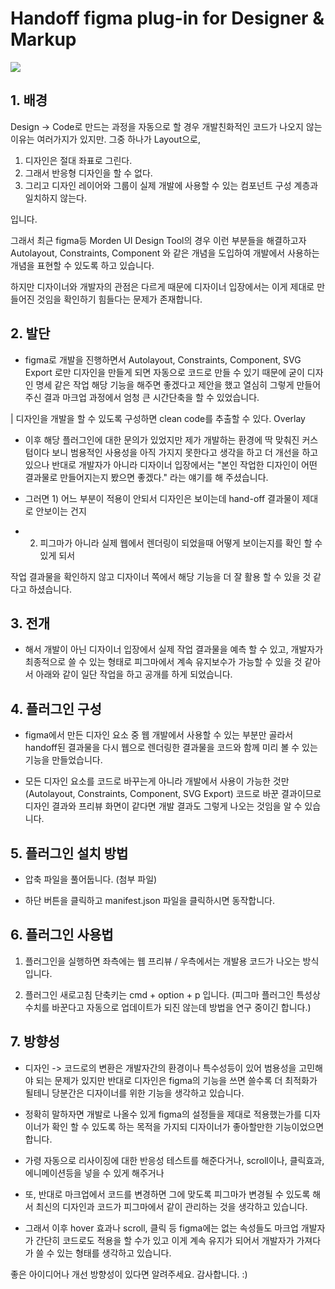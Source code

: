 # Handoff figma plug-in for Designer & Markup

![](https://images.velog.io/images/teo/post/579cdb7b-8819-4902-8f97-06c3400b2021/%E1%84%92%E1%85%AA%E1%84%86%E1%85%A7%E1%86%AB%20%E1%84%80%E1%85%B5%E1%84%85%E1%85%A9%E1%86%A8%202021-09-01%20%E1%84%8B%E1%85%A9%E1%84%92%E1%85%AE%203.17.17.mov.gif)

## 1. 배경
Design -> Code로 만드는 과정을 자동으로 할 경우 개발친화적인 코드가 나오지 않는 이유는 여러가지가 있지만. 그중 하나가 Layout으로,

1) 디자인은 절대 좌표로 그린다. 
2) 그래서 반응형 디자인을 할 수 없다. 
3) 그리고 디자인 레이어와 그룹이 실제 개발에 사용할 수 있는 컴포넌트 구성 계층과 일치하지 않는다.

입니다.

그래서 최근 figma등 Morden UI Design Tool의 경우 이런 부분들을 해결하고자 Autolayout, Constraints, Component 와 같은 개념을 도입하여 개발에서 사용하는 개념을 표현할 수 있도록 하고 있습니다.

하지만 디자이너와 개발자의 관점은 다르게 때문에 디자이너 입장에서는 이게 제대로 만들어진 것임을 확인하기 힘들다는 문제가 존재합니다.



## 2. 발단

- figma로 개발을 진행하면서 Autolayout, Constraints, Component, SVG Export 로만 디자인을 만들게 되면 자동으로 코드로 만들 수 있기 때문에 굳이 디자인 명세 같은 작업 해당 기능을 해주면 좋겠다고 제안을 했고 열심히 그렇게 만들어주신 결과 마크업 과정에서 엄청 큰 시간단축을 할 수 있었습니다.

| 디자인을 개발을 할 수 있도록 구성하면 clean code를 추출할 수 있다. Overlay

- 이후 해당 플러그인에 대한 문의가 있었지만 제가 개발하는 환경에 딱 맞춰진 커스텀이다 보니 범용적인 사용성을 아직 가지지 못한다고 생각을 하고 더 개선을 하고 있으나 반대로 개발자가 아니라 디자이너 입장에서는 "본인 작업한 디자인이 어떤 결과물로 만들어지는지 봤으면 좋겠다." 라는 얘기를 해 주셨습니다.

- 그러면 1) 어느 부분이 적용이 안되서 디자인은 보이는데 hand-off 결과물이 제대로 안보이는 건지
- 2) 피그마가 아니라 실제 웹에서 렌더링이 되었을때 어떻게 보이는지를 확인 할 수 있게 되서

 작업 결과물을 확인하지 않고 디자이너 쪽에서 해당 기능을 더 잘 활용 할 수 있을 것 같다고 하셨습니다.



## 3. 전개
- 해서 개발이 아닌 디자이너 입장에서 실제 작업 결과물을 예측 할 수 있고, 개발자가 최종적으로 쓸 수 있는 형태로 피그마에서 계속 유지보수가 가능할 수 있을 것 같아서 아래와 같이 일단 작업을 하고 공개를 하게 되었습니다.



## 4. 플러그인 구성
- figma에서 만든 디자인 요소 중 웹 개발에서 사용할 수 있는 부분만 골라서 handoff된 결과물을 다시 웹으로 렌더링한 결과물을 코드와 함께 미리 볼 수 있는 기능을 만들었습니다.

- 모든 디자인 요소를 코드로 바꾸는게 아니라 개발에서 사용이 가능한 것만 (Autolayout, Constraints, Component, SVG Export) 코드로 바꾼 결과이므로 디자인 결과와 프리뷰 화면이 같다면 개발 결과도 그렇게 나오는 것임을 알 수 있습니다.



## 5. 플러그인 설치 방법

-  압축 파일을 풀어둡니다. (첨부 파일)

- 하단 버튼을 클릭하고 manifest.json 파일을 클릭하시면 동작합니다.




## 6. 플러그인 사용법

1) 플러그인을 실행하면 좌측에는 웹 프리뷰 / 우측에서는 개발용 코드가 나오는 방식입니다.

2) 플러그인 새로고침 단축키는 cmd + option + p 입니다.
(피그마 플러그인 특성상 수치를 바꾼다고 자동으로 업데이트가 되진 않는데 방법을 연구 중이긴 합니다.)




## 7. 방향성

- 디자인 -> 코드로의 변환은 개발자간의 환경이나 특수성등이 있어 범용성을 고민해야 되는 문제가 있지만 반대로 디자인은 figma의 기능을 쓰면 쓸수록 더 최적화가 될테니 당분간은 디자이너를 위한 기능을 생각하고 있습니다.

- 정확히 말하자면 개발로 나올수 있게 figma의 설정들을 제대로 적용했는가를 디자이너가 확인 할 수 있도록 하는 목적을 가지되 디자이너가 좋아할만한 기능이었으면 합니다.

- 가령 자동으로 리사이징에 대한 반응성 테스트를 해준다거나,  scroll이나, 클릭효과, 에니메이션등을 넣을 수 있게 해주거나

- 또, 반대로 마크업에서 코드를 변경하면 그에 맞도록 피그마가 변경될 수 있도록 해서 최신의 디자인과 코드가 피그마에서 같이 관리하는 것을 생각하고 있습니다.

- 그래서 이후 hover 효과나 scroll, 클릭 등 figma에는 없는 속성들도 마크업 개발자가 간단히 코드로도 적용을 할 수가 있고 이게 계속 유지가 되어서 개발자가 가져다가 쓸 수 있는 형태를 생각하고 있습니다.


좋은 아이디어나 개선 방향성이 있다면 알려주세요. 감사합니다. :)